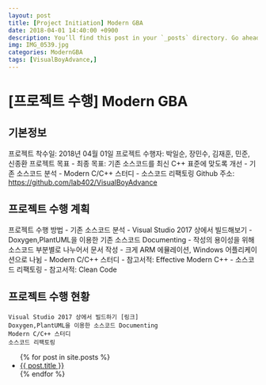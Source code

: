 ```yaml
---
layout: post
title: [Project Initiation] Modern GBA
date: 2018-04-01 14:40:00 +0900
description: You’ll find this post in your `_posts` directory. Go ahead and edit it and re-build the site to see your changes. # Add post description (optional)
img: IMG_0539.jpg
categories: ModernGBA
tags: [VisualBoyAdvance,]
---
```


# [프로젝트 수행] Modern GBA

## 기본정보

프로젝트 착수일: 2018년 04월 01일
프로젝트 수행자: 박일순, 장민수, 김재훈, 민준, 신종환
프로젝트 목표
    - 최종 목표: 기존 소스코드를 최신 C++ 표준에 맞도록 개선
    - 기존 소스코드 분석
    - Modern C/C++ 스터디
    - 소스코드 리팩토링
Github 주소: https://github.com/lab402/VisualBoyAdvance

## 프로젝트 수행 계획

프로젝트 수행 방법
    - 기존 소스코드 분석
        - Visual Studio 2017 상에서 빌드해보기
        - Doxygen,PlantUML을 이용한 기존 소스코드 Documenting
            - 작성의 용이성을 위해 소스코드 부분별로 나누어서 문서 작성
            - 크게 ARM 에뮬레이션, Windows 어플리케이션으로 나뉨
    - Modern C/C++ 스터디
        - 참고서적: Effective Modern C++
    - 소스코드 리팩토링
        - 참고서적: Clean Code

## 프로젝트 수행 현황
    Visual Studio 2017 상에서 빌드하기 [링크]
    Doxygen,PlantUML을 이용한 소스코드 Documenting
    Modern C/C++ 스터디
    소스코드 리팩토링

<ul>
  {% for post in site.posts %}
    <li>
      <a href="{{ post.url }}">{{ post.title }}</a>
    </li>
  {% endfor %}
</ul>    
